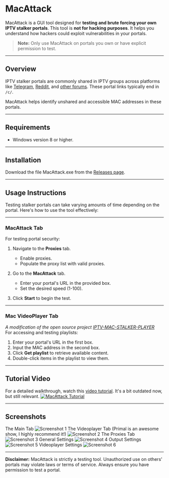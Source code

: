 # MacAttack

MacAttack is a GUI tool designed for **testing and brute forcing your own IPTV stalker portals**. This tool is **not for hacking purposes**. It helps you understand how hackers could exploit vulnerabilities in your portals. 

> **Note:** Only use MacAttack on portals you own or have explicit permission to test.

---

## Overview

IPTV stalker portals are commonly shared in IPTV groups across platforms like [Telegram](https://www.google.com/search?q=inurl:%22t.me%22%20telegram+iptv+mac+portal), [Reddit](https://www.reddit.com/r/iptvglory/), and [other forums](https://www.google.com/search?q="00%3A1a%3A79"+"%2Fc%2F"). These portal links typically end in `/c/`.

MacAttack helps identify unshared and accessible MAC addresses in these portals. 

---

## Requirements
- Windows version 8 or higher.
---

## Installation

Download the file MacAttack.exe from the [Releases page](https://github.com/Evilvir-us/MacAttack/releases).

---

## Usage Instructions

Testing stalker portals can take varying amounts of time depending on the portal. Here's how to use the tool effectively:

---

### **MacAttack Tab**
For testing portal security:

1. Navigate to the **Proxies** tab.  
   - Enable proxies.  
   - Populate the proxy list with valid proxies.  

2. Go to the **MacAttack** tab.  
   - Enter your portal's URL in the provided box.  
   - Set the desired speed (1-100).  

3. Click **Start** to begin the test.

---

### **Mac VideoPlayer Tab**
*A modification of the open source project [IPTV-MAC-STALKER-PLAYER](https://github.com/Cyogenus/IPTV-MAC-STALKER-PLAYER)*\
For accessing and testing playlists:

1. Enter your portal's URL in the first box.  
2. Input the MAC address in the second box.  
3. Click **Get playlist** to retrieve available content.  
4. Double-click items in the playlist to view them.

---

## Tutorial Video

For a detailed walkthrough, watch this [video tutorial](https://www.youtube.com/watch?v=90joS8qgbrQ).
It's a bit outdated now, but still relevant.
[![MacAttack Tutorial](https://img.youtube.com/vi/90joS8qgbrQ/0.jpg)](https://www.youtube.com/watch?v=90joS8qgbrQ)

---

## Screenshots
The Main Tab
![Screenshot 1](https://evilvir.us/application/files/9717/3615/4029/Screenshot_2025-01-06_005431.png)
The Videoplayer Tab (Primal is an awesome show, I highly recommend it!)
![Screenshot 2](https://evilvir.us/application/files/7517/3615/4038/Screenshot_2025-01-06_005558.png)
The Proxies Tab
![Screenshot 3](https://evilvir.us/application/files/3217/3615/4037/Screenshot_2025-01-06_005609.png)
General Settings
![Screenshot 4](https://evilvir.us/application/files/7417/3615/4036/Screenshot_2025-01-06_005632.png)
Output Settings
![Screenshot 5](https://evilvir.us/application/files/4817/3615/4035/Screenshot_2025-01-06_005650.png)
Videoplayer Settings
![Screenshot 6](https://evilvir.us/application/files/3717/3615/4033/Screenshot_2025-01-06_005659.png)

---

**Disclaimer:** MacAttack is strictly a testing tool. Unauthorized use on others' portals may violate laws or terms of service. Always ensure you have permission to test a portal.
